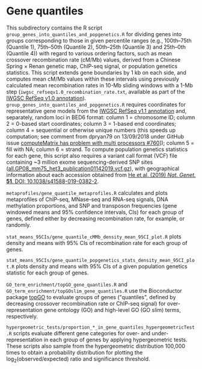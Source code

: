 # Gene quantiles

This subdirectory contains the R script `group_genes_into_quantiles_and_popgenetics.R` for dividing genes into groups corresponding to those in given percentile ranges (e.g., 100th–75th (Quantile 1), 75th–50th (Quantile 2), 50th–25th (Quantile 3) and 25th–0th (Quantile 4)) with regard to various ordering factors, such as mean crossover recombination rate (cM/Mb) values, derived from a Chinese Spring × Renan genetic map, ChIP-seq signal, or population genetics statistics.
This script extends gene boundaries by 1 kb on each side, and computes mean cM/Mb values within these intervals using previously calculated mean recombination rates in 10-Mb sliding windows with a 1-Mb step (`iwgsc_refseqv1.0_recombination_rate.txt`, available as part of the [IWGSC RefSeq v1.0 annotation](https://urgi.versailles.inra.fr/download/iwgsc/IWGSC_RefSeq_Annotations/v1.0/)).
`group_genes_into_quantiles_and_popgenetics.R` requires coordinates for representative gene models from the [IWGSC RefSeq v1.1 annotation](https://urgi.versailles.inra.fr/download/iwgsc/IWGSC_RefSeq_Annotations/v1.1/) and, separately, random loci in BED6 format: column 1 = chromosome ID; column 2 = 0-based start coordinates; column 3 = 1-based end coordinates; column 4 = sequential or otherwise unique numbers (this speeds up computation; see comment from dpryan79 on 13/09/2018 under GitHub issue [computeMatrix has problem with multi processors #760](https://github.com/deeptools/deepTools/issues/760)]); column 5 = fill with NA; column 6 = strand.
To compute population genetics statistics for each gene, this script also requires a variant call format (VCF) file containing ~3 million exome sequencing-derived SNP sites ([all.GP08_mm75_het3_publication01142019.vcf.gz](http://wheatgenomics.plantpath.ksu.edu/1000EC/)), with geographical information about each accession obtained from [He et al. (2019) *Nat. Genet.* **51**. DOI: 10.1038/s41588-019-0382-2](https://www.nature.com/articles/s41588-019-0382-2).

`metaprofiles/gene_quantile_metaprofiles.R` calculates and plots metaprofiles of ChIP-seq, MNase-seq and RNA-seq signals, DNA methylation proportions, and SNP and transposon frequencies (gene windowed means and 95% confidence intervals, CIs) for each group of genes, defined either by decreasing recombination rate, for example, or randomly.

`stat_means_95CIs/gene_quantile_cMMb_density_mean_95CI_plot.R` plots density and means with 95% CIs of recombination rate for each group of genes.

`stat_means_95CIs/gene_quantile_popgenetics_stats_density_mean_95CI_plot.R` plots density and means with 95% CIs of a given population genetics statistic for each group of genes.

`GO_term_enrichment/topGO_gene_quantiles.R` and `GO_term_enrichment/topGOslim_gene_quantiles.R` use the Bioconductor package [topGO](https://bioconductor.org/packages/release/bioc/html/topGO.html) to evaluate groups of genes ("quantiles", defined by decreasing crossover recombination rate or ChIP-seq signal) for over-representation gene ontology (GO) and high-level GO (GO slim) terms, respectively.

`hypergeometric_tests/proportion_*_in_gene_quantiles_hypergeometricTest.R` scripts evaluate different gene categories for over- and under-representation in each group of genes by applying hypergeometric tests.
These scripts also sample from the hypergeometric distribution 100,000 times to obtain a probability distribution for plotting the log<sub>2</sub>(observed/expected) ratio and significance threshold.
